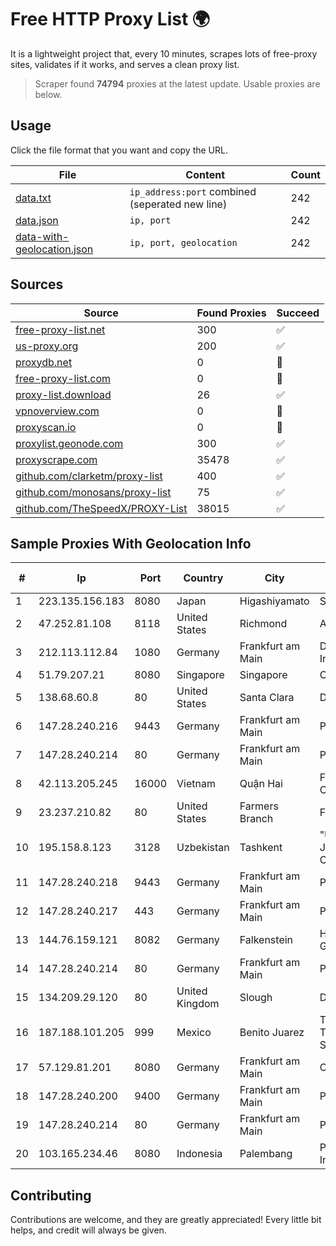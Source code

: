 
# Free HTTP Proxy List 🌍

It is a lightweight project that, every 10 minutes, scrapes lots of free-proxy sites, validates if it works, and serves a clean proxy list.


> Scraper found **74794** proxies at the latest update. Usable proxies are below.

## Usage

Click the file format that you want and copy the URL.


|File|Content|Count|
|----|-------|-----|
|[data.txt](https://raw.githubusercontent.com/themiralay/Proxy-List-World/master/data.txt)|`ip_address:port` combined (seperated new line)|242|
|[data.json](https://raw.githubusercontent.com/themiralay/Proxy-List-World/master/data.json)|`ip, port`|242|
|[data-with-geolocation.json](https://raw.githubusercontent.com/themiralay/Proxy-List-World/master/data-with-geolocation.json)|`ip, port, geolocation`|242|

## Sources

|Source|Found Proxies|Succeed|
|------|-------------|-------|
|[free-proxy-list.net](https://free-proxy-list.net)|300|✅|
|[us-proxy.org](https://www.us-proxy.org)|200|✅|
|[proxydb.net](http://proxydb.net)|0|🚫|
|[free-proxy-list.com](https://free-proxy-list.com/?page=&port=&type%5B%5D=http&type%5B%5D=https&up_time=0&search=Search)|0|🚫|
|[proxy-list.download](https://www.proxy-list.download/HTTP)|26|✅|
|[vpnoverview.com](https://vpnoverview.com/privacy/anonymous-browsing/free-proxy-servers)|0|🚫|
|[proxyscan.io](https://www.proxyscan.io)|0|🚫|
|[proxylist.geonode.com](https://proxylist.geonode.com/api/proxy-list?limit=300&page=1&sort_by=lastChecked&sort_type=desc&protocols=http,https)|300|✅|
|[proxyscrape.com](https://api.proxyscrape.com/v2/?request=displayproxies&protocol=http&timeout=10000&country=all&ssl=all&anonymity=all)|35478|✅|
|[github.com/clarketm/proxy-list](https://raw.githubusercontent.com/clarketm/proxy-list/master/proxy-list-raw.txt)|400|✅|
|[github.com/monosans/proxy-list](https://raw.githubusercontent.com/monosans/proxy-list/main/proxies/http.txt)|75|✅|
|[github.com/TheSpeedX/PROXY-List](https://raw.githubusercontent.com/TheSpeedX/PROXY-List/master/http.txt)|38015|✅|


## Sample Proxies With Geolocation Info

|#|Ip|Port|Country|City|Internet Service Provider|
|-|--|----|-------|----|-------------------------|
|1|223.135.156.183|8080|Japan|Higashiyamato|So-net Corporation|
|2|47.252.81.108|8118|United States|Richmond|Alibaba Cloud LLC|
|3|212.113.112.84|1080|Germany|Frankfurt am Main|DpkgSoft International Limited|
|4|51.79.207.21|8080|Singapore|Singapore|OVH SAS|
|5|138.68.60.8|80|United States|Santa Clara|DigitalOcean, LLC|
|6|147.28.240.216|9443|Germany|Frankfurt am Main|Packet Host, Inc.|
|7|147.28.240.214|80|Germany|Frankfurt am Main|Packet Host, Inc.|
|8|42.113.205.245|16000|Vietnam|Quận Hai|FPT Telecom Company|
|9|23.237.210.82|80|United States|Farmers Branch|FDCservers.net|
|10|195.158.8.123|3128|Uzbekistan|Tashkent|"Uzbektelekom" Joint Stock Company|
|11|147.28.240.218|9443|Germany|Frankfurt am Main|Packet Host, Inc.|
|12|147.28.240.217|443|Germany|Frankfurt am Main|Packet Host, Inc.|
|13|144.76.159.121|8082|Germany|Falkenstein|Hetzner Online GmbH|
|14|147.28.240.214|80|Germany|Frankfurt am Main|Packet Host, Inc.|
|15|134.209.29.120|80|United Kingdom|Slough|DigitalOcean, LLC|
|16|187.188.101.205|999|Mexico|Benito Juarez|Total Play Telecomunicaciones SA De CV|
|17|57.129.81.201|8080|Germany|Frankfurt am Main|OVH SAS|
|18|147.28.240.200|9400|Germany|Frankfurt am Main|Packet Host, Inc.|
|19|147.28.240.214|80|Germany|Frankfurt am Main|Packet Host, Inc.|
|20|103.165.234.46|8080|Indonesia|Palembang|PT iForte Global Internet|



## Contributing

Contributions are welcome, and they are greatly appreciated! Every
little bit helps, and credit will always be given.

